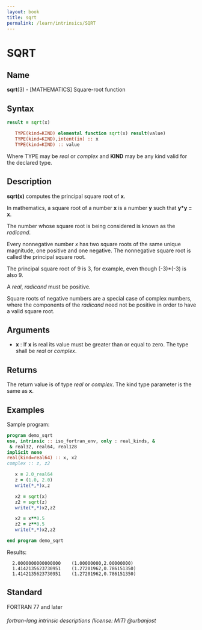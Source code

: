 ```yaml
---
layout: book
title: sqrt
permalink: /learn/intrinsics/SQRT
---
```

# SQRT
## __Name__

__sqrt__(3) - \[MATHEMATICS\] Square-root function

## __Syntax__
```fortran
result = sqrt(x)

   TYPE(kind=KIND) elemental function sqrt(x) result(value)
   TYPE(kind=KIND),intent(in) :: x
   TYPE(kind=KIND) :: value
```
Where TYPE may be _real_ or _complex_ and __KIND__ may be any
kind valid for the declared type.

## __Description__

__sqrt(x)__ computes the principal square root of __x__.

In mathematics, a square root of a number __x__ is a number __y__ such
that __y*y = x__.

The number whose square root is being considered is known as the
_radicand_.

Every nonnegative  number _x_ has two square roots of the same unique
magnitude, one positive and one negative. The nonnegative square root
is called the principal square root.

The principal square root of 9 is 3, for example, even though (-3)*(-3)
is also 9.

A _real_, _radicand_ must be positive.

Square roots of negative numbers are a special case of complex numbers,
where the components of the _radicand_ need not be positive in order to
have a valid square root.

## __Arguments__

  - __x__
    : If __x__ is real its value must be greater than or equal to zero.
    The type shall be _real_ or _complex_.

## __Returns__

The return value is of type _real_ or _complex_. The kind type parameter is
the same as __x__.

## __Examples__

Sample program:

```fortran
program demo_sqrt
use, intrinsic :: iso_fortran_env, only : real_kinds, &
 & real32, real64, real128
implicit none
real(kind=real64) :: x, x2
complex :: z, z2

   x = 2.0_real64
   z = (1.0, 2.0)
   write(*,*)x,z

   x2 = sqrt(x)
   z2 = sqrt(z)
   write(*,*)x2,z2

   x2 = x**0.5
   z2 = z**0.5 
   write(*,*)x2,z2

end program demo_sqrt
```
  Results:
```text
  2.0000000000000000    (1.00000000,2.00000000)
  1.4142135623730951    (1.27201962,0.786151350)
  1.4142135623730951    (1.27201962,0.786151350)
```

## __Standard__

FORTRAN 77 and later

###### fortran-lang intrinsic descriptions (license: MIT) @urbanjost
